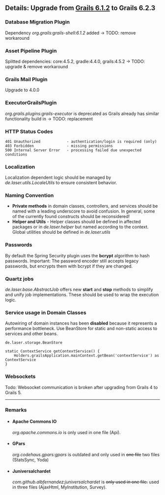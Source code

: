 
## Details: Upgrade from [Grails 6.1.2](./grails6/details.md) to Grails 6.2.3

### Database Migration Plugin

Dependency *org.grails:grails-shell:6.1.2* added -> TODO: remove workaround

### Asset Pipeline Plugin

Splitted dependencies: core:4.5.2, gradle:4.4.0, grails:4.5.2 -> TODO: upgrade & remove workaround

### Grails Mail Plugin

Upgrade to 4.0.0

### ExecutorGrailsPlugin

*org.grails.plugins:grails-executor* is deprecated as Grails already has similar functionality build in -> TODO: replacement

### HTTP Status Codes

    401 Unauthorized            - authentication/login is required (only)
    403 Forbidden               - missing permissions   
    500 Internal Server Error   - processing failed due unexpected conditions

### Localization

Localization dependent logic should be managed by *de.laser.utils.LocaleUtils* to ensure consistent behavior.

### Naming Convention
  * **Private methods** in domain classes, controllers, and services should be named with a leading underscore to avoid confusion. 
    In general, some of the currently found constructs should be reconsidered!
  * **Helper and Utils** - Helper classes should be defined in affected packages or in *de.laser.helper* but named according to the context. Global utilities should be defined in *de.laser.utils*

### Passwords

By default the Spring Security plugin uses the **bcrypt** algorithm to hash passwords.
Important: The password encoder still accepts legacy passwords, but encrypts them with bcrypt if they are changed.

### Quartz jobs

*de.laser.base.AbstractJob* offers new **start** and **stop** methods to simplify and unify job implementations. 
These should be used to wrap the execution logic.

### Service usage in Domain Classes

Autowiring of domain instances has been **disabled** because it represents a performance bottleneck.
Use BeanStore for static and non-static access to services and other beans.

    de.laser.storage.BeanStore

    static ContextService getContextService() {
        Holders.grailsApplication.mainContext.getBean('contextService') as ContextService
    }

### Websockets

Todo: Websocket communication is broken after upgrading from Grails 4 to Grails 5.

***  

### Remarks

* #### Apache Commons IO

    *org.apache.commons.io* is only used in one file (Api).

* #### GPars

    *org.codehaus.gpars:gpars* is outdated and only used in ~~one file~~ two files (StatsSync, Yoda)

* #### Juniversalchardet

    *com.github.albfernandez:juniversalchardet* is ~~only used in one file.~~ used in three files  (AjaxHtml, MyInstitution, Survey).



